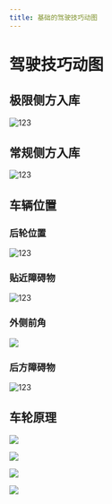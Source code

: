 ```yaml
---
title: 基础的驾驶技巧动图
---
```


# 驾驶技巧动图

## 极限侧方入库

![123](DT_BasicCarKnowledge/极限侧方入库.gif)

## 常规侧方入库

![123](DT_BasicCarKnowledge/常规侧方入库.gif)

## 车辆位置

### 后轮位置

![123](DT_BasicCarKnowledge/后轮位置.gif)

### 贴近障碍物

![123](DT_BasicCarKnowledge/贴近障碍物.gif)

### 外侧前角

![](DT_BasicCarKnowledge/外侧前角.gif)

### 后方障碍物

![123](DT_BasicCarKnowledge/后方障碍物.gif)

## 车轮原理

![](DT_BasicCarKnowledge/车轮转动原理.gif)

![](DT_BasicCarKnowledge/车轮转动原理1.gif)

![](DT_BasicCarKnowledge/车轮转动原理2.gif)

![](DT_BasicCarKnowledge/车轮转动原理3.gif)